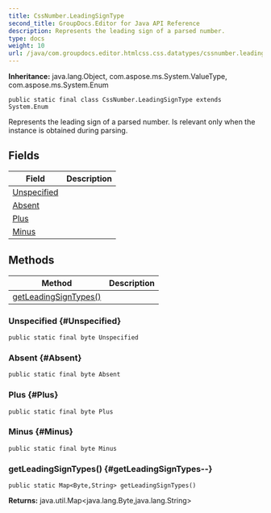 ```yaml
---
title: CssNumber.LeadingSignType
second_title: GroupDocs.Editor for Java API Reference
description: Represents the leading sign of a parsed number.
type: docs
weight: 10
url: /java/com.groupdocs.editor.htmlcss.css.datatypes/cssnumber.leadingsigntype/
---
```

**Inheritance:**
java.lang.Object, com.aspose.ms.System.ValueType, com.aspose.ms.System.Enum
```
public static final class CssNumber.LeadingSignType extends System.Enum
```

Represents the leading sign of a parsed number. Is relevant only when the instance is obtained during parsing.
## Fields

| Field | Description |
| --- | --- |
| [Unspecified](#Unspecified) |  |
| [Absent](#Absent) |  |
| [Plus](#Plus) |  |
| [Minus](#Minus) |  |
## Methods

| Method | Description |
| --- | --- |
| [getLeadingSignTypes()](#getLeadingSignTypes--) |  |
### Unspecified {#Unspecified}
```
public static final byte Unspecified
```


### Absent {#Absent}
```
public static final byte Absent
```


### Plus {#Plus}
```
public static final byte Plus
```


### Minus {#Minus}
```
public static final byte Minus
```


### getLeadingSignTypes() {#getLeadingSignTypes--}
```
public static Map<Byte,String> getLeadingSignTypes()
```




**Returns:**
java.util.Map<java.lang.Byte,java.lang.String>
